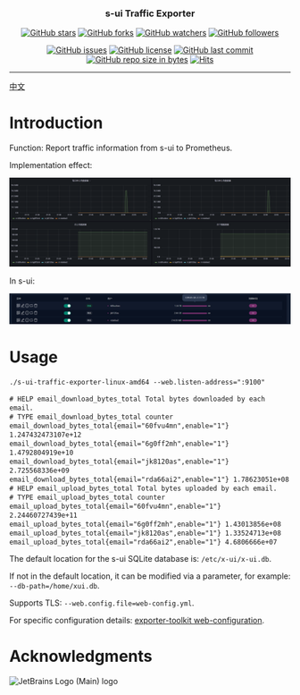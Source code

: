 <h3 align="center">s-ui Traffic Exporter</h3>
<div align="center">

[![GitHub stars](https://img.shields.io/github/stars/itning/s-ui-traffic-exporter.svg?style=social&label=Stars)](https://github.com/itning/s-ui-traffic-exporter/stargazers)
[![GitHub forks](https://img.shields.io/github/forks/itning/s-ui-traffic-exporter.svg?style=social&label=Fork)](https://github.com/itning/s-ui-traffic-exporter/network/members)
[![GitHub watchers](https://img.shields.io/github/watchers/itning/s-ui-traffic-exporter.svg?style=social&label=Watch)](https://github.com/itning/s-ui-traffic-exporter/watchers)
[![GitHub followers](https://img.shields.io/github/followers/itning.svg?style=social&label=Follow)](https://github.com/itning?tab=followers)


</div>

<div align="center">

[![GitHub issues](https://img.shields.io/github/issues/itning/s-ui-traffic-exporter.svg)](https://github.com/itning/s-ui-traffic-exporter/issues)
[![GitHub license](https://img.shields.io/github/license/itning/s-ui-traffic-exporter.svg)](https://github.com/itning/s-ui-traffic-exporter/blob/master/LICENSE)
[![GitHub last commit](https://img.shields.io/github/last-commit/itning/s-ui-traffic-exporter.svg)](https://github.com/itning/s-ui-traffic-exporter/commits)
[![GitHub repo size in bytes](https://img.shields.io/github/repo-size/itning/s-ui-traffic-exporter.svg)](https://github.com/itning/s-ui-traffic-exporter)
[![Hits](https://hitcount.itning.com?u=itning&r=s-ui-traffic-exporter)](https://github.com/itning/hit-count)

</div>

---

[中文](https://github.com/itning/s-ui-traffic-exporter/blob/main/README-cn.md)

# Introduction

Function: Report traffic information from s-ui to Prometheus.

Implementation effect:

![](./pic/a.png)

In s-ui:

![](./pic/b.png)

# Usage

```shell
./s-ui-traffic-exporter-linux-amd64 --web.listen-address=":9100" 
```

```text
# HELP email_download_bytes_total Total bytes downloaded by each email.
# TYPE email_download_bytes_total counter
email_download_bytes_total{email="60fvu4mn",enable="1"} 1.247432473107e+12
email_download_bytes_total{email="6g0ff2mh",enable="1"} 1.4792804919e+10
email_download_bytes_total{email="jk8120as",enable="1"} 2.725568336e+09
email_download_bytes_total{email="rda66ai2",enable="1"} 1.78623051e+08
# HELP email_upload_bytes_total Total bytes uploaded by each email.
# TYPE email_upload_bytes_total counter
email_upload_bytes_total{email="60fvu4mn",enable="1"} 2.24460727439e+11
email_upload_bytes_total{email="6g0ff2mh",enable="1"} 1.43013856e+08
email_upload_bytes_total{email="jk8120as",enable="1"} 1.33524713e+08
email_upload_bytes_total{email="rda66ai2",enable="1"} 4.6806666e+07
```

The default location for the s-ui SQLite database is: `/etc/x-ui/x-ui.db`.

If not in the default location, it can be modified via a parameter, for example: `--db-path=/home/xui.db`.

Supports TLS: `--web.config.file=web-config.yml`.

For specific configuration details: [exporter-toolkit web-configuration](https://github.com/prometheus/exporter-toolkit/blob/master/docs/web-configuration.md).

# Acknowledgments

![JetBrains Logo (Main) logo](https://resources.jetbrains.com/storage/products/company/brand/logos/jb_beam.svg)